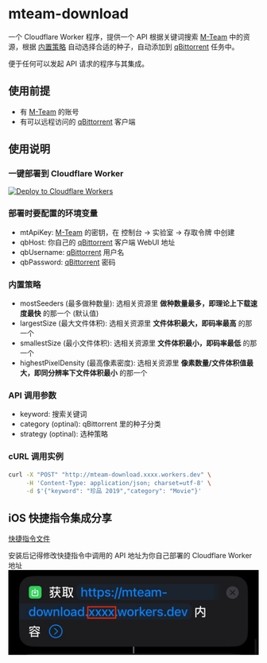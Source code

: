 # mteam-download

一个 Cloudflare Worker 程序，提供一个 API 根据关键词搜索 [M-Team](https://kp.m-team.cc/) 中的资源，根据 [内置策略](#内置策略) 自动选择合适的种子，自动添加到 [qBittorrent](https://www.qbittorrent.org/) 任务中。

便于任何可以发起 API 请求的程序与其集成。

## 使用前提

- 有 [M-Team](https://kp.m-team.cc/) 的账号
- 有可以远程访问的 [qBittorrent](https://www.qbittorrent.org/) 客户端

## 使用说明

### 一键部署到 Cloudflare Worker
[![Deploy to Cloudflare Workers](https://deploy.workers.cloudflare.com/button)](https://deploy.workers.cloudflare.com/?url=https://github.com/aizhimou/mteam-download)

### 部署时要配置的环境变量
- mtApiKey: [M-Team](https://kp.m-team.cc/) 的密钥，在 控制台 -> 实验室 -> 存取令牌 中创建
- qbHost: 你自己的 [qBittorrent](https://www.qbittorrent.org/) 客户端 WebUI 地址
- qbUsername: [qBittorrent](https://www.qbittorrent.org/) 用户名
- qbPassword: [qBittorrent](https://www.qbittorrent.org/) 密码

### 内置策略
- mostSeeders (最多做种数量): 选相关资源里 **做种数量最多，即理论上下载速度最快** 的那一个 (默认值)
- largestSize (最大文件体积): 选相关资源里 **文件体积最大，即码率最高** 的那一个
- smallestSize (最小文件体积): 选相关资源里 **文件体积最小，即码率最低** 的那一个
- highestPixelDensity (最高像素密度): 选相关资源里 **像素数量/文件体积值最大，即同分辨率下文件体积最小** 的那一个

### API 调用参数
- keyword: 搜索关键词
- category (optinal): qBittorrent 里的种子分类
- strategy (optinal): 选种策略

### cURL 调用实例
```bash
curl -X "POST" "http://mteam-download.xxxx.workers.dev" \
     -H 'Content-Type: application/json; charset=utf-8' \
     -d $'{"keyword": "珍品 2019","category": "Movie"}'
```

## iOS 快捷指令集成分享
[快捷指令文件](/shortcut/MTeamDownload.shortcut) 

安装后记得修改快捷指令中调用的 API 地址为你自己部署的 Cloudflare Worker 地址
![快捷指令调用API地址](/shortcut/IMG_9381.jpg)